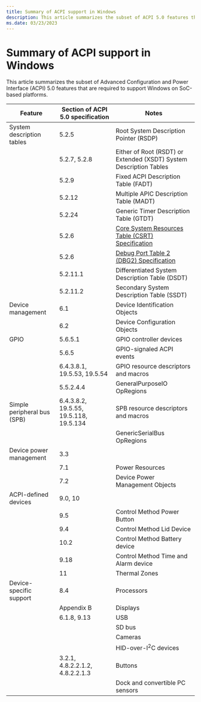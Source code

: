 ```yaml
---
title: Summary of ACPI support in Windows
description: This article summarizes the subset of ACPI 5.0 features that are required to support Windows on SoC-based platforms.
ms.date: 03/23/2023
---
```


# Summary of ACPI support in Windows

This article summarizes the subset of Advanced Configuration and Power Interface (ACPI) 5.0 features that are required to support Windows on SoC-based platforms.

| Feature | Section of ACPI 5.0 specification | Notes |
|--|--|--|
| System description tables | 5.2.5 | Root System Description Pointer (RSDP) |
|  | 5.2.7, 5.2.8 | Either of Root (RSDT) or Extended (XSDT) System Description Tables |
|  | 5.2.9 | Fixed ACPI Description Table (FADT) |
|  | 5.2.12 | Multiple APIC Description Table (MADT) |
|  | 5.2.24 | Generic Timer Description Table (GTDT) |
|  | 5.2.6 | [Core System Resources Table (CSRT) Specification](https://cdrdv2.intel.com/v1/dl/getContent/772760) |
|  | 5.2.6 | [Debug Port Table 2 (DBG2) Specification](/previous-versions/windows/hardware/design/dn639131(v=vs.85)) |
|  | 5.2.11.1 | Differentiated System Description Table (DSDT) |
|  | 5.2.11.2 | Secondary System Description Table (SSDT) |
| Device management | 6.1 | Device Identification Objects |
|  | 6.2 | Device Configuration Objects |
| GPIO | 5.6.5.1 | GPIO controller devices |
|  | 5.6.5 | GPIO-signaled ACPI events |
|  | 6.4.3.8.1, 19.5.53, 19.5.54 | GPIO resource descriptors and macros |
|  | 5.5.2.4.4 | GeneralPurposeIO OpRegions |
| Simple peripheral bus (SPB) | 6.4.3.8.2, 19.5.55, 19.5.118, 19.5.134 | SPB resource descriptors and macros |
|  |  | GenericSerialBus OpRegions |
| Device power management | 3.3 |  |
|  | 7.1 | Power Resources |
|  | 7.2 | Device Power Management Objects |
| ACPI-defined devices | 9.0, 10 |  |
|  | 9.5 | Control Method Power Button |
|  | 9.4 | Control Method Lid Device |
|  | 10.2 | Control Method Battery device |
|  | 9.18 | Control Method Time and Alarm device |
|  | 11 | Thermal Zones |
| Device-specific support | 8.4 | Processors |
|  | Appendix B | Displays |
|  | 6.1.8, 9.13 | USB |
|  |  | SD bus |
|  |  | Cameras |
|  |  | HID-over-I<sup>2</sup>C devices |
|  | 3.2.1, 4.8.2.2.1.2, 4.8.2.2.1.3 | Buttons |
|  |  | Dock and convertible PC sensors |
